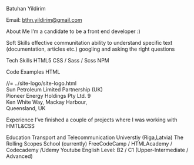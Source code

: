 Batuhan Yildirim

Email: bthn.yildirim@gmail.com

About Me
I’m a candidate to be a front end developer :) 

Soft Skills
effective communitation
ability to understand specific text (documentation, articles etc.)
googling and asking the right questions

Tech Skills
HTML5
CSS / Sass / Scss
NPM

Code Examples
HTML

<footer class="footer">
	<div class="container">
		<div class="footer-wrapper">
						<section>
				<aside>
					//= ../site-logo/site-logo.html
				</aside>
				<article>
					<div class="footer__title">Sun Petroleum Limited  Partnership (UK)</div>
					<div class="footer__address">
						Pioneer Energy Holdings Pty Ltd. 9<br>
						Ken White Way, Mackay Harbour,<br>
						Queensland, UK
            
            
Experience
I’ve finished a couple of projects where I was working with HMTL&CSS

Education
Transport and Telecommunication Universtiy (Riga,Latvia)
The Rolling Scopes School (currently)
FreeCodeCamp / HTMLAcademy / Codecademy /Udemy
Youtube
English
Level: B2 / C1 (Upper-Intermediate / Advanced)

